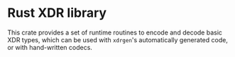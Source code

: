 Rust XDR library
================

This crate provides a set of runtime routines to encode and decode
basic XDR types, which can be used with `xdrgen`'s automatically
generated code, or with hand-written codecs.
